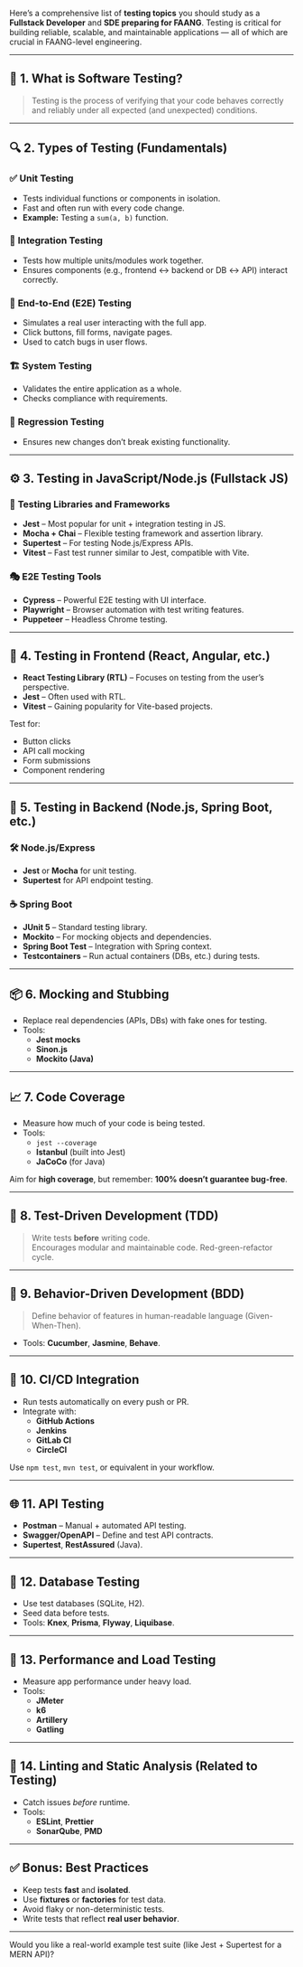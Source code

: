 Here’s a comprehensive list of **testing topics** you should study as a **Fullstack Developer** and **SDE preparing for FAANG**. Testing is critical for building reliable, scalable, and maintainable applications — all of which are crucial in FAANG-level engineering.

---

## 🧪 1. **What is Software Testing?**
> Testing is the process of verifying that your code behaves correctly and reliably under all expected (and unexpected) conditions.

---

## 🔍 2. **Types of Testing (Fundamentals)**

### ✅ **Unit Testing**
- Tests individual functions or components in isolation.
- Fast and often run with every code change.
- **Example:** Testing a `sum(a, b)` function.

### 🧩 **Integration Testing**
- Tests how multiple units/modules work together.
- Ensures components (e.g., frontend ↔ backend or DB ↔ API) interact correctly.

### 🧪 **End-to-End (E2E) Testing**
- Simulates a real user interacting with the full app.
- Click buttons, fill forms, navigate pages.
- Used to catch bugs in user flows.

### 🏗️ **System Testing**
- Validates the entire application as a whole.
- Checks compliance with requirements.

### 🔄 **Regression Testing**
- Ensures new changes don’t break existing functionality.

---

## ⚙️ 3. **Testing in JavaScript/Node.js (Fullstack JS)**

### 🔧 **Testing Libraries and Frameworks**
- **Jest** – Most popular for unit + integration testing in JS.
- **Mocha + Chai** – Flexible testing framework and assertion library.
- **Supertest** – For testing Node.js/Express APIs.
- **Vitest** – Fast test runner similar to Jest, compatible with Vite.

### 🎭 **E2E Testing Tools**
- **Cypress** – Powerful E2E testing with UI interface.
- **Playwright** – Browser automation with test writing features.
- **Puppeteer** – Headless Chrome testing.

---

## 🧰 4. **Testing in Frontend (React, Angular, etc.)**

- **React Testing Library (RTL)** – Focuses on testing from the user’s perspective.
- **Jest** – Often used with RTL.
- **Vitest** – Gaining popularity for Vite-based projects.

Test for:
- Button clicks
- API call mocking
- Form submissions
- Component rendering

---

## 🧪 5. **Testing in Backend (Node.js, Spring Boot, etc.)**

### 🛠️ **Node.js/Express**
- **Jest** or **Mocha** for unit testing.
- **Supertest** for API endpoint testing.

### ☕ **Spring Boot**
- **JUnit 5** – Standard testing library.
- **Mockito** – For mocking objects and dependencies.
- **Spring Boot Test** – Integration with Spring context.
- **Testcontainers** – Run actual containers (DBs, etc.) during tests.

---

## 📦 6. **Mocking and Stubbing**
- Replace real dependencies (APIs, DBs) with fake ones for testing.
- Tools:
  - **Jest mocks**
  - **Sinon.js**
  - **Mockito (Java)**

---

## 📈 7. **Code Coverage**
- Measure how much of your code is being tested.
- Tools:
  - `jest --coverage`
  - **Istanbul** (built into Jest)
  - **JaCoCo** (for Java)

Aim for **high coverage**, but remember: **100% doesn’t guarantee bug-free**.

---

## 🔄 8. **Test-Driven Development (TDD)**
> Write tests **before** writing code.  
Encourages modular and maintainable code. Red-green-refactor cycle.

---

## 🧪 9. **Behavior-Driven Development (BDD)**
> Define behavior of features in human-readable language (Given-When-Then).
- Tools: **Cucumber**, **Jasmine**, **Behave**.

---

## 🧰 10. **CI/CD Integration**
- Run tests automatically on every push or PR.
- Integrate with:
  - **GitHub Actions**
  - **Jenkins**
  - **GitLab CI**
  - **CircleCI**

Use `npm test`, `mvn test`, or equivalent in your workflow.

---

## 🌐 11. **API Testing**
- **Postman** – Manual + automated API testing.
- **Swagger/OpenAPI** – Define and test API contracts.
- **Supertest**, **RestAssured** (Java).

---

## 🧩 12. **Database Testing**
- Use test databases (SQLite, H2).
- Seed data before tests.
- Tools: **Knex**, **Prisma**, **Flyway**, **Liquibase**.

---

## 🧵 13. **Performance and Load Testing**
- Measure app performance under heavy load.
- Tools:
  - **JMeter**
  - **k6**
  - **Artillery**
  - **Gatling**

---

## 🧼 14. **Linting and Static Analysis (Related to Testing)**
- Catch issues *before* runtime.
- Tools:
  - **ESLint**, **Prettier**
  - **SonarQube**, **PMD**

---

## ✅ Bonus: Best Practices
- Keep tests **fast** and **isolated**.
- Use **fixtures** or **factories** for test data.
- Avoid flaky or non-deterministic tests.
- Write tests that reflect **real user behavior**.

---

Would you like a real-world example test suite (like Jest + Supertest for a MERN API)?